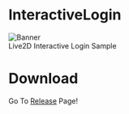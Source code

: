 # InteractiveLogin
![Banner](https://user-images.githubusercontent.com/1563800/36836310-557d7bb0-1d7c-11e8-9400-269bea115db2.gif)  
Live2D Interactive Login Sample

# Download
Go To [Release](https://github.com/iodes/InteractiveLogin/releases) Page!
